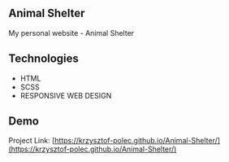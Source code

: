 ## Animal Shelter

My personal website - Animal Shelter

## Technologies

* HTML
* SCSS
* RESPONSIVE WEB DESIGN

## Demo

Project Link: [https://krzysztof-polec.github.io/Animal-Shelter/](https://krzysztof-polec.github.io/Animal-Shelter/)
